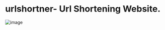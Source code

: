# urlshortner- Url Shortening Website.
![image](https://user-images.githubusercontent.com/82646276/216117586-d231e00f-b00e-4672-94aa-65b43fcf525a.png)
